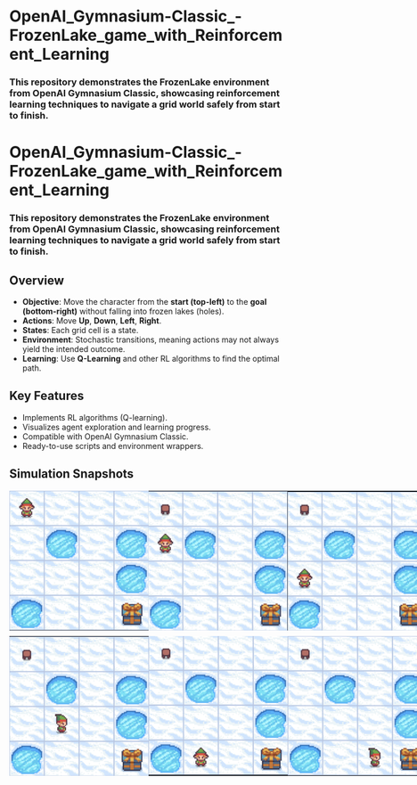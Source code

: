 # OpenAI_Gymnasium-Classic_-FrozenLake_game_with_Reinforcement_Learning

### This repository demonstrates the FrozenLake environment from OpenAI Gymnasium Classic, showcasing reinforcement learning techniques to navigate a grid world safely from start to finish.

<!DOCTYPE html>

<html lang="en">
<head>
    <meta charset="UTF-8">
    <meta name="viewport" content="width=device-width, initial-scale=1.0">
</head>
<body>
    <h1>OpenAI_Gymnasium-Classic_-FrozenLake_game_with_Reinforcement_Learning</h1>
    <h3>This repository demonstrates the FrozenLake environment from OpenAI Gymnasium Classic, showcasing reinforcement learning techniques to navigate a grid world safely from start to finish.</h3>


<h2>Overview</h2>
<ul>
    <li><b>Objective</b>: Move the character from the <b>start (top-left)</b> to the <b>goal (bottom-right)</b> without falling into frozen lakes (holes).</li>
    <li><b>Actions</b>: Move <b>Up</b>, <b>Down</b>, <b>Left</b>, <b>Right</b>.</li>
    <li><b>States</b>: Each grid cell is a state.</li>
    <li><b>Environment</b>: Stochastic transitions, meaning actions may not always yield the intended outcome.</li>
    <li><b>Learning</b>: Use <b>Q-Learning</b> and other RL algorithms to find the optimal path.</li>
</ul>

<h2>Key Features</h2>
<ul>
    <li>Implements RL algorithms (Q-learning).</li>
    <li>Visualizes agent exploration and learning progress.</li>
    <li>Compatible with OpenAI Gymnasium Classic.</li>
    <li>Ready-to-use scripts and environment wrappers.</li>
</ul>



<h2>Simulation Snapshots</h2>
<div style="display: flex; flex-direction: column; gap: 10px;">
<div style="display: flex; justify-content: space-around;">
<img src="./resutls/1.png" alt="Simulation 1" width="250"/>
<img src="./resutls/2.png" alt="Simulation 2" width="250"/>
<img src="./resutls/3.png" alt="Simulation 3" width="250"/>
</div>
<div style="display: flex; justify-content: space-around;">
<img src="./resutls/4.png" alt="Simulation 4" width="250"/>
<img src="./resutls/5.png" alt="Simulation 5" width="250"/>
<img src="./resutls/6.png" alt="Simulation 6" width="250"/>
</div>
</div>
